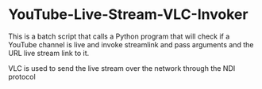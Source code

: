 # YouTube-Live-Stream-VLC-Invoker

This is a batch script that calls a Python program that will check if a YouTube channel is live and invoke streamlink and pass arguments and the URL live stream link to it.

VLC is used to send the live stream over the network through the NDI protocol
